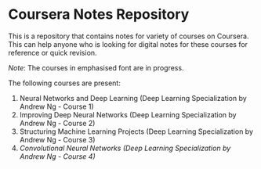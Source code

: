 # Coursera Notes Repository
This is a repository that contains notes for variety of courses on Coursera. This can help anyone who is looking for digital notes for these courses for reference or quick revision.

*Note*: The courses in emphasised font are in progress.

The following courses are present:
1. Neural Networks and Deep Learning (Deep Learning Specialization by Andrew Ng - Course 1)
2. Improving Deep Neural Networks (Deep Learning Specialization by Andrew Ng - Course 2)
3. Structuring Machine Learning Projects (Deep Learning Specialization by Andrew Ng - Course 3)
4. *Convolutional Neural Networks (Deep Learning Specialization by Andrew Ng - Course 4)*

